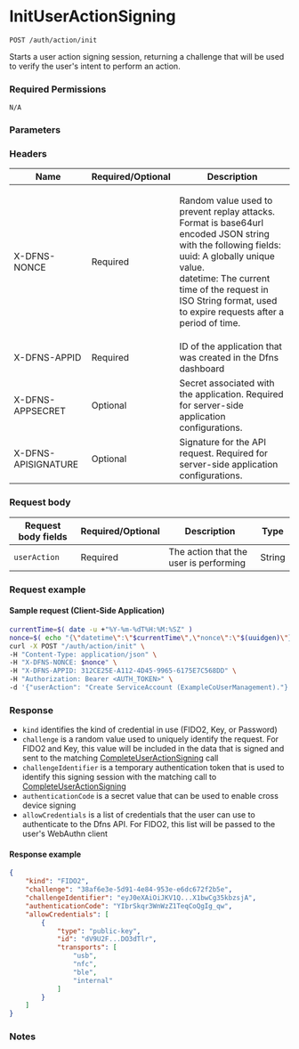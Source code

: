 # InitUserActionSigning

`POST /auth/action/init`

Starts a user action signing session, returning a challenge that will be used to verify the user's intent to perform an action.

### Required Permissions <a href="#scopes" id="scopes"></a>

`N/A`

### Parameters <a href="#parameters.1" id="parameters.1"></a>

### Headers  <a href="#request-body" id="request-body"></a>

| Name                | Required/Optional | Description                                                                                                                                                                                                                                                                   |
| ------------------- | ----------------- | ------------------------------------------------------------------------------------------------------------------------------------------------------------------------------------------------------------------------------------------------------------------------------|
| X-DFNS-NONCE        | Required          | <p>Random value used to prevent replay attacks. Format is base64url encoded JSON string with the following fields: <br>uuid: A globally unique value. <br>datetime: The current time of the request in ISO String format, used to expire requests after a period of time.</p> |
| X-DFNS-APPID        | Required          | ID of the application that was created in the Dfns dashboard                                                                                                                                                                                                                  |
| X-DFNS-APPSECRET    | Optional          | Secret associated with the application. Required for server-side application configurations.                                                                                                                                                                                  |
| X-DFNS-APISIGNATURE | Optional          | Signature for the API request. Required for server-side application configurations.                                                                                                                                                                                           |

### Request body <a href="#request-body" id="request-body"></a>

| Request body fields | Required/Optional | Description                            | Type   |
| ------------------- | ----------------- | -------------------------------------- | ------ |
| `userAction`        | Required          | The action that the user is performing | String |

### Request example <a href="#request-example.1" id="request-example.1"></a>

#### Sample request (Client-Side Application) <a href="#sample-request" id="sample-request"></a>

```bash
currentTime=$( date -u +"%Y-%m-%dT%H:%M:%SZ" )
nonce=$( echo "{\"datetime\":\"$currentTime\",\"nonce\":\"$(uuidgen)\"}" | base64 | tr '/+' '_-' | tr -d '=' )
curl -X POST "/auth/action/init" \
-H "Content-Type: application/json" \
-H "X-DFNS-NONCE: $nonce" \
-H "X-DFNS-APPID: 312CE25E-A112-4D45-9965-6175E7C568DD" \
-H "Authorization: Bearer <AUTH_TOKEN>" \
-d '{"userAction": "Create ServiceAccount (ExampleCoUserManagement)."}'
```

### Response <a href="#response" id="response"></a>

* `kind` identifies the kind of credential in use (FIDO2, Key, or Password)
* `challenge` is a random value used to uniquely identify the request. For FIDO2 and Key, this value will be included in the data that is signed and sent to the matching [CompleteUserActionSigning](./completeUserActionSigning.md) call
* `challengeIdentifier` is a temporary authentication token that is used to identify this signing session with the matching call to [CompleteUserActionSigning](./completeUserActionSigning.md)
* `authenticationCode` is a secret value that can be used to enable cross device signing
* `allowCredentials` is a list of credentials that the user can use to authenticate to the Dfns API. For FIDO2, this list will be passed to the user's WebAuthn client

#### Response example <a href="#response-example" id="response-example"></a>

```json
{
    "kind": "FIDO2",
    "challenge": "38af6e3e-5d91-4e84-953e-e6dc672f2b5e",
    "challengeIdentifier": "eyJ0eXAiOiJKV1Q...X1bwCg35kbzsjA",
    "authenticationCode": "YIbrSkqr3WnWzZ1TeqCoQgIg_qw",
    "allowCredentials": [
        {
            "type": "public-key",
            "id": "dV9U2F...DO3dTlr",
            "transports": [
                "usb",
                "nfc",
                "ble",
                "internal"
            ]
        }
    ]
}
```

### Notes <a href="#notes" id="notes"></a>


